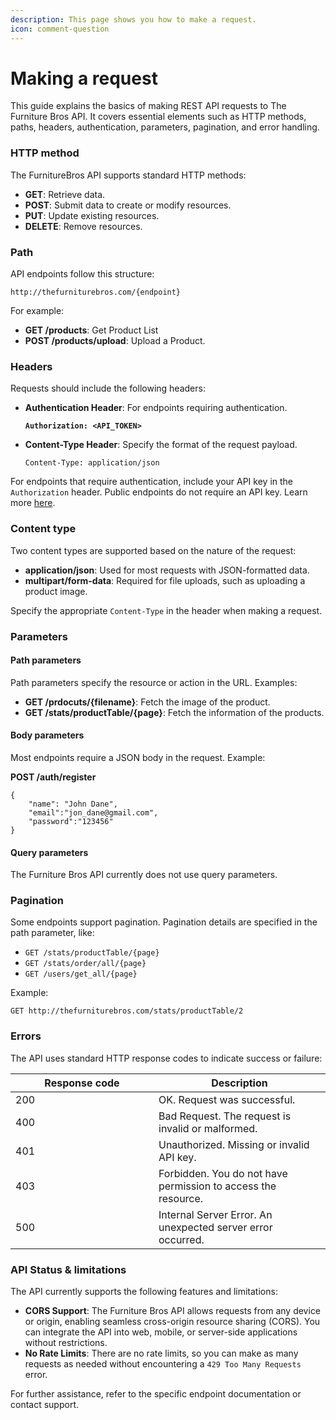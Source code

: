 ```yaml
---
description: This page shows you how to make a request.
icon: comment-question
---
```


# Making a request

This guide explains the basics of making REST API requests to The Furniture Bros API. It covers essential elements such as HTTP methods, paths, headers, authentication, parameters, pagination, and error handling.

### HTTP method

The FurnitureBros API supports standard HTTP methods:

* **GET**: Retrieve data.
* **POST**: Submit data to create or modify resources.
* **PUT**: Update existing resources.
* **DELETE**: Remove resources.

### Path

API endpoints follow this structure:

```
http://thefurniturebros.com/{endpoint}
```

For example:

* **GET /products**: Get Product List
* **POST /products/upload**: Upload a Product.

### Headers

Requests should include the following headers:

*   **Authentication Header**: For endpoints requiring authentication.

    <pre><code><strong>Authorization: &#x3C;API_TOKEN>
    </strong></code></pre>
*   **Content-Type Header**: Specify the format of the request payload.

    ```
    Content-Type: application/json
    ```

For endpoints that require authentication, include your API key in the `Authorization` header. Public endpoints do not require an API key. Learn more [here](authentication.md).

### Content type

Two content types are supported based on the nature of the request:

* **application/json**: Used for most requests with JSON-formatted data.
* **multipart/form-data**: Required for file uploads, such as uploading a product image.

Specify the appropriate `Content-Type` in the header when making a request.

### Parameters

#### Path parameters

Path parameters specify the resource or action in the URL. Examples:

* **GET /prdocuts/{filename}**: Fetch the image of the product.
* **GET /stats/productTable/{page}**: Fetch the information of the products.

#### Body parameters

Most endpoints require a JSON body in the request. Example:

**POST /auth/register**

```
{
    "name": "John Dane",
    "email":"jon_dane@gmail.com",
    "password":"123456"
}
```

#### Query parameters

The Furniture Bros API currently does not use query parameters.

### Pagination

Some endpoints support pagination. Pagination details are specified in the path parameter, like:

* `GET /stats/productTable/{page}`
* `GET /stats/order/all/{page}`
* `GET /users/get_all/{page}`

Example:

```
GET http://thefurniturebros.com/stats/productTable/2
```

### Errors

The API uses standard HTTP response codes to indicate success or failure:

<table><thead><tr><th width="213">Response code</th><th>Description</th></tr></thead><tbody><tr><td>200</td><td>OK. Request was successful.</td></tr><tr><td>400</td><td>Bad Request. The request is invalid or malformed.</td></tr><tr><td>401</td><td>Unauthorized. Missing or invalid API key.</td></tr><tr><td>403</td><td>Forbidden. You do not have permission to access the resource.</td></tr><tr><td>500</td><td>Internal Server Error. An unexpected server error occurred.</td></tr></tbody></table>

### API Status & limitations

The API currently supports the following features and limitations:

* **CORS Support**: The Furniture Bros API allows requests from any device or origin, enabling seamless cross-origin resource sharing (CORS). You can integrate the API into web, mobile, or server-side applications without restrictions.
* **No Rate Limits**: There are no rate limits, so you can make as many requests as needed without encountering a `429 Too Many Requests` error.

For further assistance, refer to the specific endpoint documentation or contact support.
